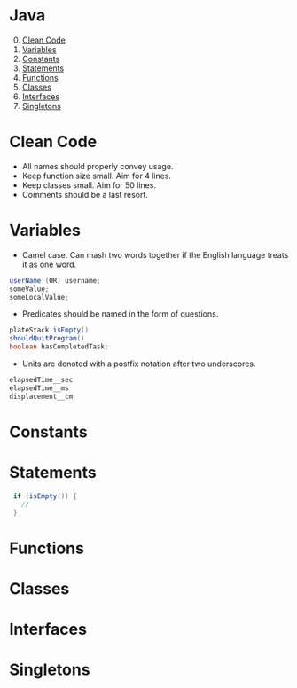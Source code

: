 # Java

0. [Clean Code](#cleancode)
1. [Variables](#variables)
2. [Constants](#constants)
3. [Statements](#statements)
4. [Functions](#functions)
5. [Classes](#classes)
6. [Interfaces](#interfaces)
7. [Singletons](#singletons)

# Clean Code
  - All names should properly convey usage.
  - Keep function size small. Aim for 4 lines.
  - Keep classes small. Aim for 50 lines.
  - Comments should be a last resort.

# Variables
  - Camel case.  Can mash two words together if the English language treats it as one word.
  ```Java
  userName (OR) username;
  someValue;
  someLocalValue;
  ```
  - Predicates should be named in the form of questions. 
  ```Java
  plateStack.isEmpty()
  shouldQuitProgram()
  boolean hasCompletedTask;
  ```
  - Units are denoted with a postfix notation after two underscores.
  ```Java
  elapsedTime__sec
  elapsedTime__ms
  displacement__cm
  ```

# Constants

# Statements
 ```Java
  if (isEmpty()) {
    //
  }
  ```

# Functions

# Classes

# Interfaces

# Singletons
